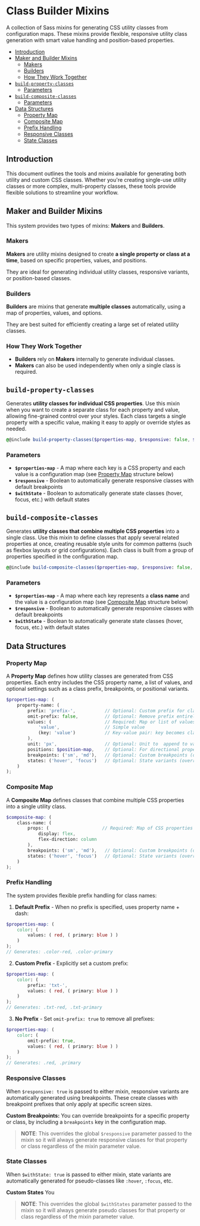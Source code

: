 # Class Builder Mixins

A collection of Sass mixins for generating CSS utility classes from
configuration maps. These mixins provide flexible, responsive utility class
generation with smart value handling and position-based properties.

- [Introduction](#introduction)
- [Maker and Builder Mixins](#maker-and-builder-mixins)
    - [Makers](#makers)
    - [Builders](#builders)
    - [How They Work Together](#how-they-work-together)
- [`build-property-classes`](#build-property-classes)
    - [Parameters](#parameters)
- [`build-composite-classes`](#build-composite-classes)
    - [Parameters](#parameters-1)
- [Data Structures](#data-structures)
    - [Property Map](#property-map)
    - [Composite Map](#composite-map)
    - [Prefix Handling](#prefix-handling)
    - [Responsive Classes](#responsive-classes)
    - [State Classes](#state-classes)

## Introduction

This document outlines the tools and mixins available for generating both utility and
custom CSS classes. Whether you're creating single-use utility classes or more complex,
multi-property classes, these tools provide flexible solutions to streamline your
workflow.

## Maker and Builder Mixins

This system provides two types of mixins: **Makers** and **Builders**.

### Makers

**Makers** are utility mixins designed to create **a single property or class at a time**,
based on specific properties, values, and positions.

They are ideal for generating individual utility classes, responsive variants, or
position-based classes.

### Builders

**Builders** are mixins that generate **multiple classes** automatically, using a map of
properties, values, and options.  

They are best suited for efficiently creating a large set of related utility classes.

### How They Work Together

- **Builders** rely on **Makers** internally to generate individual classes.
- **Makers** can also be used independently when only a single class is required.

## `build-property-classes`

Generates **utility classes for individual CSS properties**. Use this mixin when you want
to create a separate class for each property and value, allowing fine-grained control over
your styles. Each class targets a single property with a specific value, making it easy to
apply or override styles as needed.

```scss +torchlight-scss
@@include build-property-classes($properties-map, $responsive: false, $withState: false)
```

### Parameters

- **`$properties-map`** - A map where each key is a CSS property and each value is a
  configuration map (see [Property Map](#property-map) structure below)
- **`$responsive`** - Boolean to automatically generate responsive classes with default
  breakpoints
- **`$withState`** - Boolean to automatically generate state classes (hover, focus, etc.)
  with default states


## `build-composite-classes`

Generates **utility classes that combine multiple CSS properties** into a single class.
Use this mixin to define classes that apply several related properties at once, creating
reusable style units for common patterns (such as flexbox layouts or grid configurations).
Each class is built from a group of properties specified in the configuration map.

```scss +torchlight-scss
@@include build-composite-classes($properties-map, $responsive: false, $withState: false)
```

### Parameters

- **`$properties-map`** - A map where each key represents a **class name** and the value
  is a configuration map (see [Composite Map](#composite-map) structure below)
- **`$responsive`** - Boolean to automatically generate responsive classes with default
  breakpoints
- **`$withState`** - Boolean to automatically generate state classes (hover, focus, etc.)
  with default states

## Data Structures

### Property Map

A **Property Map** defines how utility classes are generated from CSS properties. Each
entry includes the CSS property name, a list of values, and optional settings such as a
class prefix, breakpoints, or positional variants.

```scss +torchlight-scss
$properties-map: (
    property-name: (
        prefix: 'prefix-',           // Optional: Custom prefix for class names
        omit-prefix: false,          // Optional: Remove prefix entirely  
        values: (                    // Required: Map or list of values
            'value',                 // Simple value
            (key: 'value')           // Key-value pair: key becomes class name
        ),
        unit: 'px',                  // Optional: Unit to  append to values (e.g., 'px', 'rem')
        positions: $position-map,    // Optional: For directional properties (margin, padding)
        breakpoints: ('sm', 'md'),   // Optional: Custom breakpoints (override defaults)
        states: ('hover', 'focus')   // Optional: State variants (override defaults)
    )
);
```

### Composite Map

A **Composite Map** defines classes that combine multiple CSS properties into a single
utility class.

```scss +torchlight-scss
$composite-map: (
    class-name: (
        props: (                    // Required: Map of CSS properties
            display: flex,
            flex-direction: column
        ),
        breakpoints: ('sm', 'md'),   // Optional: Custom breakpoints (override defaults)
        states: ('hover', 'focus')   // Optional: State variants (override defaults)
    )
);
```

### Prefix Handling

The system provides flexible prefix handling for class names:

1. **Default Prefix** - When no prefix is specified, uses property name + dash:
```scss +torchlight-scss
$properties-map: (
    color: (
        values: ( red, ( primary: blue ) )
    )
);
// Generates: .color-red, .color-primary
```

2. **Custom Prefix** - Explicitly set a custom prefix:
```scss +torchlight-scss
$properties-map: (
    color: (
        prefix: 'txt-',
        values: ( red, ( primary: blue ) )
    )
);
// Generates: .txt-red, .txt-primary
```

3. **No Prefix** - Set `omit-prefix: true` to remove all prefixes:
```scss +torchlight-scss
$properties-map: (
    color: (
        omit-prefix: true,
        values: ( red, ( primary: blue ) )
    )
);
// Generates: .red, .primary
```

### Responsive Classes

When `$responsive: true` is passed to either mixin, responsive variants are
automatically generated using breakpoints. These create classes with breakpoint
prefixes that only apply at specific screen sizes.

**Custom Breakpoints:** You can override breakpoints for a specific property or
class, by including a `breakpoints` key in the configuration map.

> **NOTE**: This overrides the global `$responsive` parameter passed to the
> mixin so it will always generate responsive classes for that property or class
> regardless of the mixin parameter value.

### State Classes

When `$withState: true` is passed to either mixin, state variants are
automatically generated for pseudo-classes like `:hover`, `:focus`, etc.

**Custom States** You

> **NOTE**: This overrides the global `$withStates` parameter passed to the
> mixin so it will always generate pseudo classes for that property or class
> regardless of the mixin parameter value.


<!-- 
### Positions Map

A **Positions Map** defines directional variants for properties like margin, padding,
border, etc. Each key represents a suffix that will be added to the class name, and the
value is a list of CSS property sides to apply.

```scss
$positions-map: (
    '': (top, right, bottom, left),  // No suffix: applies to all sides
    't': (top),                      // -t suffix: applies to top only
    'r': (right),                    // -r suffix: applies to right only  
    'b': (bottom),                   // -b suffix: applies to bottom only
    'l': (left),                     // -l suffix: applies to left only
    'x': (left, right),              // -x suffix: applies to horizontal sides
    'y': (top, bottom)               // -y suffix: applies to vertical sides
);
```

## Advanced Features



### Position-Based Classes

Position-based classes are automatically generated when a `positions` map is provided in
the property configuration. This is commonly used for spacing utilities (margin, padding)
and border utilities.

**Example: Margin Classes**
```scss
$margin-positions: (
    '': (top, right, bottom, left),  // m-4: margin on all sides
    't': (top),                      // mt-4: margin-top only
    'x': (left, right),              // mx-4: margin-left and margin-right
    'y': (top, bottom)               // my-4: margin-top and margin-bottom
);
```

This generates classes like:
```css
.m-4 { margin: 1rem; }
.mt-4 { margin-top: 1rem; }
.mx-4 { margin-left: 1rem; margin-right: 1rem; }
.my-4 { margin-top: 1rem; margin-bottom: 1rem; }
``` -->
